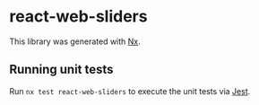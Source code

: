 # react-web-sliders

This library was generated with [Nx](https://nx.dev).

## Running unit tests

Run `nx test react-web-sliders` to execute the unit tests via [Jest](https://jestjs.io).
